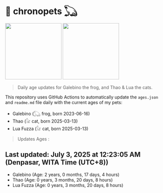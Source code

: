 # 🐾 chronopets 𓆏
<img src="https://github.com/user-attachments/assets/802b3632-7c4b-4232-a3a0-8b1d8fa6f04d" widht=180 height=180 >
<img src="https://github.com/user-attachments/assets/16687005-7ebb-4607-be57-0c8e528fed06" widht=180 height=180 >

> Daily age updates for Galebino the frog, and Thao & Lua the cats.

This repository uses GitHub Actions to automatically update the `ages.json` and `readme.md` file daily with the current ages of my pets: <br>
- Galebino (𓆏 frog, born 2023-06-16)
- Thao (𓃠 cat, born 2025-03-13)
- Lua Fuzza (𓃠 cat, born 2025-03-13)

> Updates Ages :

## Last updated: July 3, 2025 at 12:23:05 AM (Denpasar, WITA Time (UTC+8))

- Galebino (Age: 2 years, 0 months, 17 days, 4 hours)
- Thao (Age: 0 years, 3 months, 20 days, 8 hours)
- Lua Fuzza (Age: 0 years, 3 months, 20 days, 8 hours)


